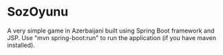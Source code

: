 # SozOyunu

A very simple game in Azerbaijani built using Spring Boot framework and JSP. 
Use "mvn spring-boot:run" to run the application (if you have maven installed).
